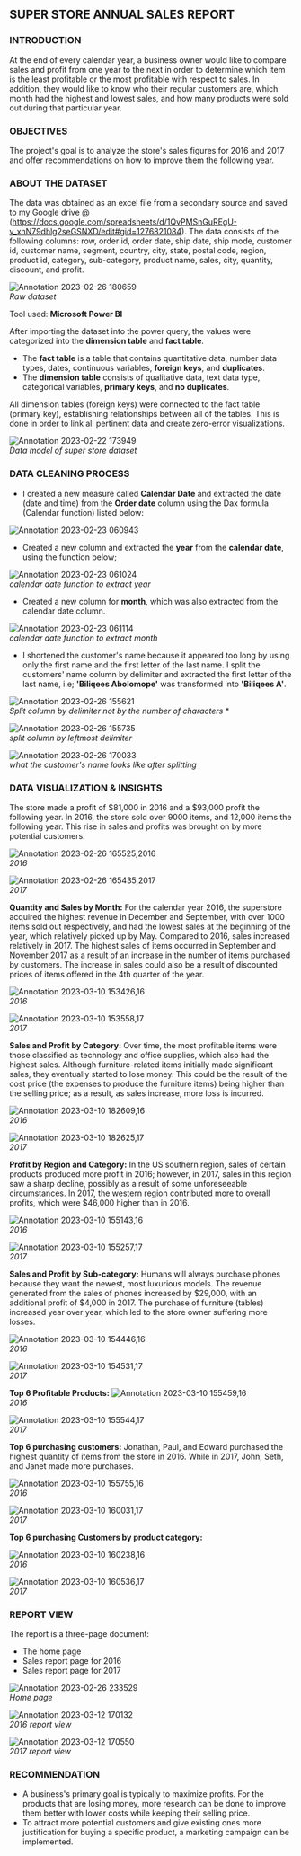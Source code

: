 ## SUPER STORE ANNUAL SALES REPORT

### INTRODUCTION

At the end of every calendar year, a business owner would like to compare sales and profit from one year to the next in order to determine which item is the least profitable or the most profitable with respect to sales. In addition, they would like to know who their regular customers are, which month had the highest and lowest sales, and how many products were sold out during that particular year.
### OBJECTIVES

The project's goal is to analyze the store's sales figures for 2016 and 2017 and offer recommendations on how to improve them the following year.
### ABOUT THE DATASET

The data was obtained as an excel file from a secondary source and saved to my Google drive @ (https://docs.google.com/spreadsheets/d/1QvPMSnGuREgU-v_xnN79dhlg2seGSNXD/edit#gid=1276821084). The data consists of the following columns: row, order id, order date, ship date, ship mode, customer id, customer name, segment, country, city, state, postal code, region, product id, category, sub-category, product name, sales, city, quantity, discount, and profit.

![Annotation 2023-02-26 180659](https://user-images.githubusercontent.com/119788228/224508060-3981d988-82e9-4afe-bc34-4d7d70d880cc.png)  
 *Raw dataset*
 
Tool used: **Microsoft Power BI**

After importing the dataset into the power query, the values were categorized into the **dimension table** and **fact table**.
- The **fact table** is a table that contains quantitative data, number data types, dates, continuous variables, **foreign keys**, and **duplicates**.
- The **dimension table** consists of qualitative data, text data type, categorical variables, **primary keys**, and **no duplicates**.

All dimension tables (foreign keys) were connected to the fact table (primary key), establishing relationships between all of the tables. This is done in order to link all pertinent data and create zero-error visualizations.

![Annotation 2023-02-22 173949](https://user-images.githubusercontent.com/119788228/224508223-5f9564b6-f7d9-46b9-bf50-0f64930c0226.png)  
 *Data model of super store dataset*

### DATA CLEANING PROCESS

- I created a new measure called **Calendar Date** and extracted the date (date and time) from the **Order date** column using the Dax formula (Calendar function) listed below:

![Annotation 2023-02-23 060943](https://user-images.githubusercontent.com/119788228/224508392-c90cd967-7ca4-4fb7-96e3-a931ad2eba98.png)  

- Created a new column and extracted the **year** from the **calendar date**, using the function below;

![Annotation 2023-02-23 061024](https://user-images.githubusercontent.com/119788228/224508444-b5fe3edf-9591-4f1c-9892-501f706b2ba8.png)  
 *calendar date function to extract year*

- Created a new column for **month**, which was also extracted from the calendar date column.

![Annotation 2023-02-23 061114](https://user-images.githubusercontent.com/119788228/224508509-49b80f95-618b-4db3-8e53-f056cdcefb1d.png)  
 *calendar date function to extract month*

- I shortened the customer's name because it appeared too long by using only the first name and the first letter of the last name. I split the customers' name column by delimiter and extracted the first letter of the last name, i.e; **'Biliqees Abolomope'** was transformed into **'Biliqees A'**.

![Annotation 2023-02-26 155621](https://user-images.githubusercontent.com/119788228/224508574-0c868c4b-9b1d-4f2c-9ff6-741547d42c24.png)  
 *Split column by delimiter not by the number of characters* *

![Annotation 2023-02-26 155735](https://user-images.githubusercontent.com/119788228/224508668-0cc477aa-8e66-4c7c-9915-b164062f6e84.png)  
 *split column by leftmost delimiter*

![Annotation 2023-02-26 170033](https://user-images.githubusercontent.com/119788228/224508724-c93d2687-26db-4d6e-8bbf-bb5247028fe2.png)  
 *what the customer's name looks like after splitting*
 
### DATA VISUALIZATION & INSIGHTS

The store made a profit of $81,000 in 2016 and a $93,000 profit the following year. In 2016, the store sold over 9000 items, and 12,000 items the following year. This rise in sales and profits was brought on by more potential customers.

![Annotation 2023-02-26 165525,2016](https://user-images.githubusercontent.com/119788228/224514799-ec4a9757-9018-4774-bf86-610591f0e8e2.png)  
 *2016*

![Annotation 2023-02-26 165435,2017](https://user-images.githubusercontent.com/119788228/224514797-5573d55e-b99f-4731-bdcf-62871b5d6184.png)  
 *2017*
 
**Quantity and Sales by Month:**
For the calendar year 2016, the superstore acquired the highest revenue in December and September, with over 1000 items sold out respectively, and had the lowest sales at the beginning of the year, which relatively picked up by May. Compared to 2016, sales increased relatively in 2017. The highest sales of items occurred in September and November 2017 as a result of an increase in the number of items purchased by customers. The increase in sales could also be a result of discounted prices of items offered in the 4th quarter of the year.

![Annotation 2023-03-10 153426,16](https://user-images.githubusercontent.com/119788228/224515375-d99a6beb-223c-45e4-a967-b2d7701a8f9e.png)  
 *2016*

![Annotation 2023-03-10 153558,17](https://user-images.githubusercontent.com/119788228/224515374-768e74f1-7036-43d3-83a8-2116f870689e.png)  
 *2017*
 
**Sales and Profit by Category:**
Over time, the most profitable items were those classified as technology and office supplies, which also had the highest sales. Although furniture-related items initially made significant sales, they eventually started to lose money. This could be the result of the cost price (the expenses to produce the furniture items) being higher than the selling price; as a result, as sales increase, more loss is incurred.

![Annotation 2023-03-10 182609,16](https://user-images.githubusercontent.com/119788228/224555047-1121521b-0320-4d0b-a03b-b3f5c808190d.png)  
*2016*

![Annotation 2023-03-10 182625,17](https://user-images.githubusercontent.com/119788228/224555042-c9b65d1e-68e2-4f4b-966b-dad846b0483a.png)  
*2017*

**Profit by Region and Category:**
In the US southern region, sales of certain products produced more profit in 2016; however, in 2017, sales in this region saw a sharp decline, possibly as a result of some unforeseeable circumstances. In 2017, the western region contributed more to overall profits, which were $46,000 higher than in 2016.

![Annotation 2023-03-10 155143,16](https://user-images.githubusercontent.com/119788228/224555179-b813dd5f-611d-4862-81bc-9fb073346056.png)  
*2016*

![Annotation 2023-03-10 155257,17](https://user-images.githubusercontent.com/119788228/224555183-548345cd-95d7-40e3-8a2e-7f1bdfc4872d.png)  
*2017*

**Sales and Profit by Sub-category:**
Humans will always purchase phones because they want the newest, most luxurious models. The revenue generated from the sales of phones increased by $29,000, with an additional profit of $4,000 in 2017. The purchase of furniture (tables) increased year over year, which led to the store owner suffering more losses.

![Annotation 2023-03-10 154446,16](https://user-images.githubusercontent.com/119788228/224555279-bd74efd4-00f5-445a-9f0f-31791c1abea2.png)  
*2016*

![Annotation 2023-03-10 154531,17](https://user-images.githubusercontent.com/119788228/224555281-c8df07f7-566f-4626-a7e3-9fbcdc11e343.png)  
*2017*

**Top 6 Profitable Products:**
![Annotation 2023-03-10 155459,16](https://user-images.githubusercontent.com/119788228/224555347-6b69d152-14e2-4740-936a-b3844ce6ad9f.png)  
*2016*

![Annotation 2023-03-10 155544,17](https://user-images.githubusercontent.com/119788228/224555346-cff30358-2dbc-4f14-be16-9286ad6d3fe7.png)  
*2017*

**Top 6 purchasing customers:**
Jonathan, Paul, and Edward purchased the highest quantity of items from the store in 2016. While in 2017, John, Seth, and Janet made more purchases.

![Annotation 2023-03-10 155755,16](https://user-images.githubusercontent.com/119788228/224555515-96deab17-8a2e-4bad-8c85-4a8a757bd3aa.png)  
*2016*

![Annotation 2023-03-10 160031,17](https://user-images.githubusercontent.com/119788228/224555518-c82a2840-e2bb-47f4-a6a4-767e2bae3620.png)  
*2017*

**Top 6 purchasing Customers by product category:**

![Annotation 2023-03-10 160238,16](https://user-images.githubusercontent.com/119788228/224555585-510af10e-6fdf-4f58-8c5c-e4c773fab5f6.png)  
*2016*

![Annotation 2023-03-10 160536,17](https://user-images.githubusercontent.com/119788228/224555589-d44dcc21-e409-4fd5-8628-5c50805f556c.png)  
*2017*

### REPORT VIEW
The report is a three-page document:
- The home page 
- Sales report page for 2016
- Sales report page for 2017

![Annotation 2023-02-26 233529](https://user-images.githubusercontent.com/119788228/224555751-00c68238-bee8-471a-a1f6-cf3c221f1b48.png)  
*Home page*

![Annotation 2023-03-12 170132](https://user-images.githubusercontent.com/119788228/224556936-07359e6d-b68b-47a2-9e0d-e9c4d9d33c5a.png)  
*2016 report view*

![Annotation 2023-03-12 170550](https://user-images.githubusercontent.com/119788228/224557427-c7015487-1306-42b2-80a5-bdf11a7a72a1.png)  
*2017 report view*

### RECOMMENDATION
- A business's primary goal is typically to maximize profits. For the products that are losing money, more research can be done to improve them better with lower costs while keeping their selling price. 
- To attract more potential customers and give existing ones more justification for buying a specific product, a marketing campaign can be implemented.










 
 



